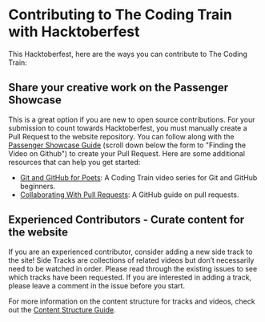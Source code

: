 # Contributing to The Coding Train with Hacktoberfest

This Hacktoberfest, here are the ways you can contribute to The Coding Train:

## Share your creative work on the Passenger Showcase

This is a great option if you are new to open source contributions. For your submission to count towards Hacktoberfest, you must manually create a Pull Request to the website repository. You can follow along with the [Passenger Showcase Guide](https://thecodingtrain.com/guides/passenger-showcase-guide) (scroll down below the form to "Finding the Video on Github") to create your Pull Request. Here are some additional resources that can help you get started:

- [Git and GitHub for Poets](https://www.youtube.com/playlist?list=PLRqwX-V7Uu6ZF9C0YMKuns9sLDzK6zoiV): A Coding Train video series for Git and GitHub beginners.
- [Collaborating With Pull Requests](https://docs.github.com/en/pull-requests/collaborating-with-pull-requests): A GitHub guide on pull requests.

## Experienced Contributors - Curate content for the website

If you are an experienced contributor, consider adding a new side track to the site! Side Tracks are collections of related videos but don’t necessarily need to be watched in order. Please read through the existing issues to see which tracks have been requested. If you are interested in adding a track, please leave a comment in the issue before you start.

 For more information on the content structure for tracks and videos, check out the [Content Structure Guide](https://github.com/CodingTrain/thecodingtrain.com/blob/main/CODE_OF_CONDUCT.md).



